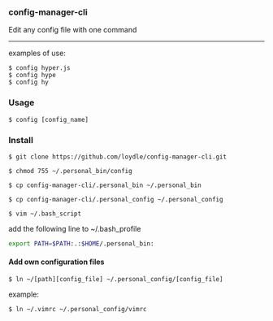 
### config-manager-cli 
Edit any config file with one command

----------
 examples of use: 	
 
`$ config hyper.js`  
`$ config hype`  
`$ config hy`

### Usage
 `$ config [config_name]`  


### Install 

`$ git clone https://github.com/loydle/config-manager-cli.git`

`$ chmod 755 ~/.personal_bin/config`

`$ cp config-manager-cli/.personal_bin ~/.personal_bin `

`$ cp config-manager-cli/.personal_config ~/.personal_config `

`$ vim ~/.bash_script`

add the following line to ~/.bash_profile 

```bash
export PATH=$PATH:.:$HOME/.personal_bin:

```

#### Add own configuration files

`$ ln ~/[path][config_file] ~/.personal_config/[config_file]`

example:

`$ ln ~/.vimrc ~/.personal_config/vimrc`
 


